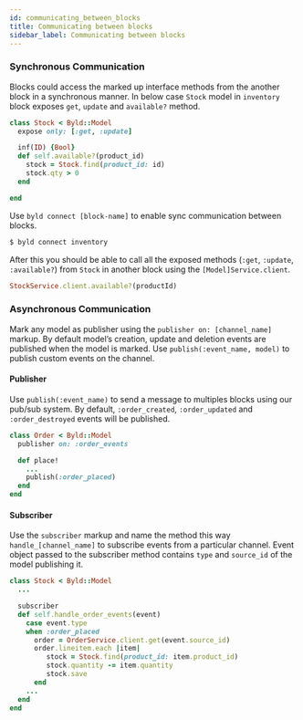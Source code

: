 ```yaml
---
id: communicating_between_blocks
title: Communicating between blocks
sidebar_label: Communicating between blocks
---
```


### Synchronous Communication

Blocks could access the marked up interface methods from the another block in
a synchronous manner. In below case `Stock` model in `inventory` block exposes
`get`, `update` and `available?` method.

```ruby
class Stock < Byld::Model
  expose only: [:get, :update]

  inf(ID) {Bool}
  def self.available?(product_id)
    stock = Stock.find(product_id: id)
    stock.qty > 0
  end

end
```

Use `byld connect [block-name]` to enable sync communication between blocks.

```sh
$ byld connect inventory
```

After this you should be able to call all the exposed methods (`:get`, `:update`, `:available?`) from `Stock` in another block using the `[Model]Service.client`.

```ruby
StockService.client.available?(productId)
```

### Asynchronous Communication

Mark any model as publisher using the `publisher on: [channel_name]` markup.
By default model’s creation, update and deletion events are published when the
model is marked. Use `publish(:event_name, model)`  to publish custom events
on the channel.

#### Publisher

Use `publish(:event_name)` to send a message to multiples blocks using our
pub/sub system. By default, `:order_created`, `:order_updated` and
`:order_destroyed` events will be published.

```ruby
class Order < Byld::Model
  publisher on: :order_events

  def place!
    ...
    publish(:order_placed)
  end
end
```
#### Subscriber

Use the `subscriber` markup and name the method this way `handle_[channel_name]`
to subscribe events from a particular channel. Event object passed to the
subscriber method contains `type` and `source_id` of the model publishing it.

```ruby
class Stock < Byld::Model
  ...

  subscriber
  def self.handle_order_events(event)
    case event.type
    when :order_placed
      order = OrderService.client.get(event.source_id)
      order.lineitem.each |item|
         stock = Stock.find(product_id: item.product_id)
         stock.quantity -= item.quantity
         stock.save
      end
    ...
  end
end
```

